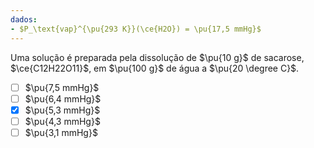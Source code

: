 ```yaml
---
dados:
- $P_\text{vap}^{\pu{293 K}}(\ce{H2O}) = \pu{17,5 mmHg}$
---
```


Uma solução é preparada pela dissolução de $\pu{10 g}$ de sacarose, $\ce{C12H22O11}$, em $\pu{100 g}$ de água a $\pu{20 \degree C}$.

- [ ] $\pu{7,5 mmHg}$
- [ ] $\pu{6,4 mmHg}$
- [x] $\pu{5,3 mmHg}$
- [ ] $\pu{4,3 mmHg}$
- [ ] $\pu{3,1 mmHg}$
